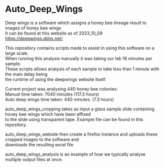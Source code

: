 # Auto_Deep_Wings
Deep wings is a software which assigns a honey bee lineage result to images of honey bee wings  
It can be found at this website as of 2023_10_09 https://deepwings.ddns.net/  
  
This repository contains scripts made to assist in using this software on a large scale.   
When running this analysis manually it was taking our lab 16 minutes per sample.  
These scripts allows analysis of each sample to take less than 1 minute with the main delay being   
the runtime of using the deepwings website itself.  
  
Current project was analysing 440 honey bee colonies:  
Manual time taken: 7040 minutes (117.3 hours)  
Auto deep wings time taken: 440 minutes. (7.3 hours)  
  
auto_deep_wings_cropping takes as input a glass sample slide containing honey bee wings which have been affixed   
to the slide using transparent tape. Example file can be found in this repository.
  
auto_deep_wings_website then create a firefox instance and uploads these cropped images to the software and  
downloads the resulting excel file  

auto_deep_wings_analysis is an example of how we typically analyse multiple output files at once.  

